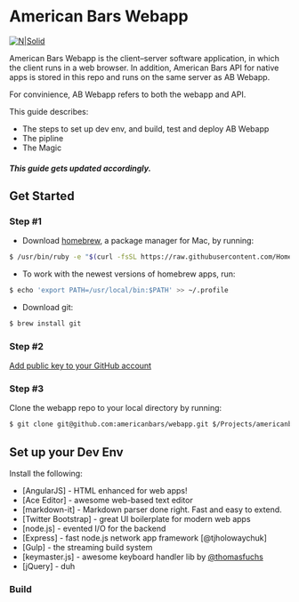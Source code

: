 # American Bars Webapp

[![N|Solid](https://americanbars.com/default/images/americanbars.png)](https://nodesource.com/products/nsolid)

American Bars Webapp is the client–server software application, in which the client runs in a web browser. In addition, American Bars API for native apps is stored in this repo and runs on the same server as AB Webapp. 

For convinience, AB Webapp refers to both the webapp and API.

This guide describes:

  - The steps to set up dev env, and build, test and deploy AB Webapp
  - The pipline
  - The Magic
 ##### This guide gets updated accordingly.

## Get Started

### Step #1
* Download [homebrew][homebrew], a package manager for Mac, by running:
```sh
$ /usr/bin/ruby -e "$(curl -fsSL https://raw.githubusercontent.com/Homebrew/install/master/install)"
```
* To work with the newest versions of homebrew apps, run:
```sh
$ echo 'export PATH=/usr/local/bin:$PATH' >> ~/.profile
```

* Download git:
```sh
$ brew install git
```

### Step #2
[Add public key to your GitHub account][sshkey]

### Step #3
Clone the webapp repo to your local directory by running:
```sh
$ git clone git@github.com:americanbars/webapp.git $/Projects/americanbars/apps/webapp/
```

## Set up your Dev Env

Install the following:

* [AngularJS] - HTML enhanced for web apps!
* [Ace Editor] - awesome web-based text editor
* [markdown-it] - Markdown parser done right. Fast and easy to extend.
* [Twitter Bootstrap] - great UI boilerplate for modern web apps
* [node.js] - evented I/O for the backend
* [Express] - fast node.js network app framework [@tjholowaychuk]
* [Gulp] - the streaming build system
* [keymaster.js] - awesome keyboard handler lib by [@thomasfuchs]
* [jQuery] - duh

### Build

[//]: # (These are reference links used in the body of this note and get stripped out when the markdown processor does its job. There is no need to format nicely because it shouldn't be seen. Thanks SO - http://stackoverflow.com/questions/4823468/store-comments-in-markdown-syntax)



   [@thomasfuchs]: <http://twitter.com/thomasfuchs>
   [sshkey]: <http://daringfireball.net/projects/markdown/>
   [homebrew]: <http://brew.sh>
